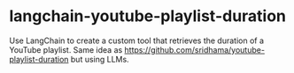 # langchain-youtube-playlist-duration
Use LangChain to create a custom tool that retrieves the duration of a YouTube playlist. Same idea as https://github.com/sridhama/youtube-playlist-duration but using LLMs.
